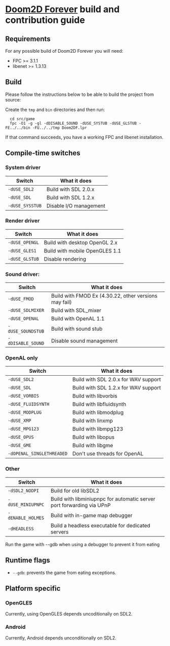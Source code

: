# [**Doom2D Forever**](../README.md) build and contribution guide

## Requirements
For any possible build of Doom2D Forever you will need:

- FPC >= 3.1.1
- libenet >= 1.3.13

## Build

Please follow the instructions below to be able to build the project from source:

Create the `tmp` and `bin` directories and then run:

```shell
  cd src/game
  fpc -O1 -g -gl -dDISABLE_SOUND -dUSE_SYSTUB -dUSE_GLSTUB -FE../../bin -FU../../tmp Doom2DF.lpr
```

If that command succeeds, you have a working FPC and libenet installation.
## Compile-time switches
### System driver
|Switch          |What it does          |
|----------------|----------------------|
|`-dUSE_SDL2`    |Build with SDL 2.0.x  |
|`-dUSE_SDL`     |Build with SDL 1.2.x  |
|`-dUSE_SYSSTUB` |Disable I/O management|
### Render driver
|Switch         |What it does                  |
|---------------|------------------------------|
|`-dUSE_OPENGL` |Build with desktop OpenGL 2.x |
|`-dUSE_GLES1`  |Build with mobile OpenGLES 1.1|
|`-dUSE_GLSTUB` |Disable rendering             |
### Sound driver:
|Switch            |What it does                                         |
|------------------|-----------------------------------------------------|
|`-dUSE_FMOD`      |Build with FMOD Ex (4.30.22, other versions may fail)|
|`-dUSE_SDLMIXER`  |Build with SDL_mixer                                 |
|`-dUSE_OPENAL`    |Build with OpenAL 1.1                                |
|`-dUSE_SOUNDSTUB` |Build with sound stub                                |
|`-dDISABLE_SOUND` |Disable sound management                             |
### OpenAL only
|Switch                      |What it does                        |
|----------------------------|------------------------------------|
|`-dUSE_SDL2`                |Build with SDL 2.0.x for WAV support|
|`-dUSE_SDL`                 |Build with SDL 1.2.x for WAV support|
|`-dUSE_VORBIS`              |Build with libvorbis                |
|`-dUSE_FLUIDSYNTH`          |Build with libfluidsynth            |
|`-dUSE_MODPLUG`             |Build with libmodplug               |
|`-dUSE_XMP`                 |Build with linxmp                   |
|`-dUSE_MPG123`              |Build with libmpg123                |
|`-dUSE_OPUS`                |Build with libopus                  |
|`-dUSE_GME`                 |Build with libgme                   |
|`-dOPENAL_SINGLETHREADED`   |Don't use threads for OpenAL        |
### Other
|Switch            |What it does                                                         |
|------------------|---------------------------------------------------------------------|
|`-dSDL2_NODPI`    |Build for old libSDL2                                                |
|`-dUSE_MINIUPNPC` |Build with libminiupnpc for automatic server port forwarding via UPnP|
|`-dENABLE_HOLMES` |Build with in-game map debugger                                      |
|`-dHEADLESS`      |Build a headless executable for dedicated servers                    |

Run the game with --gdb when using a debugger to prevent it from eating

## Runtime flags
- `--gdb`: prevents the game from eating exceptions.

## Platform specific
### OpenGLES
Currently, using OpenGLES depends uncoditionally on SDL2.
### Android
Currently, Android depends unconditionally on SDL2. 